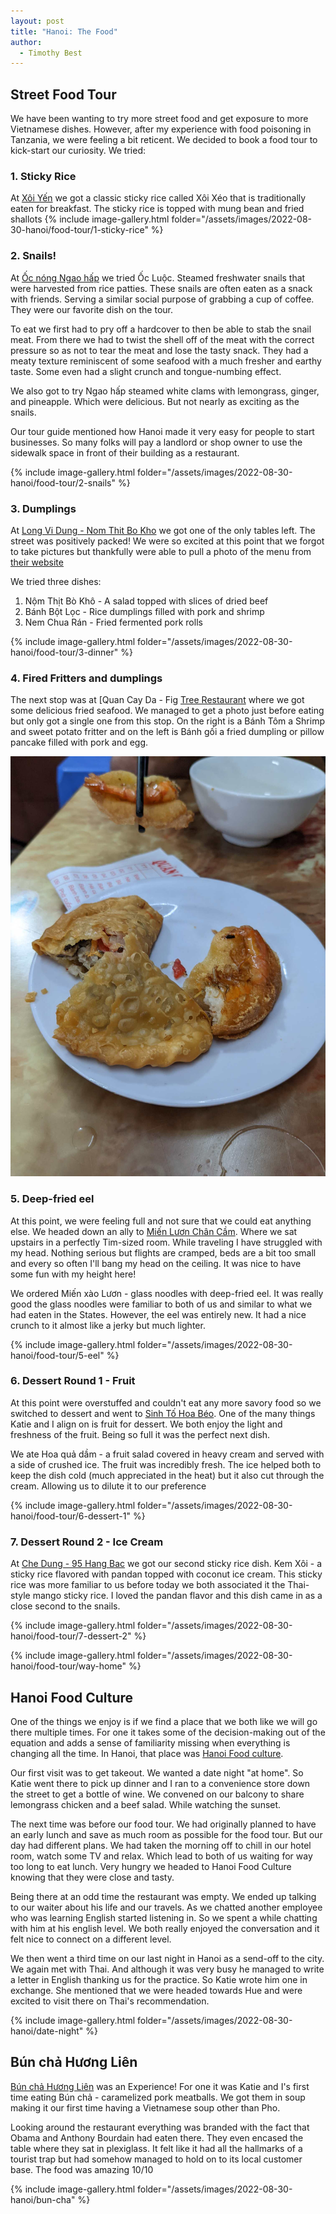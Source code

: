 ```yaml
---
layout: post
title: "Hanoi: The Food"
author:
  - Timothy Best
---
```


## Street Food Tour

We have been wanting to try more street food and get exposure to more Vietnamese dishes. However, after my experience with food poisoning in Tanzania, we were feeling a bit reticent. We decided to book a food tour to kick-start our curiosity. We tried:

### 1. Sticky Rice

At [Xôi Yến](https://www.google.com/maps/place/X%C3%B4i+Y%E1%BA%BFn/@21.0337304,105.8501426,16z/data=!4m7!3m6!1s0x3135abf54e9751af:0x9720e5f2f8f19320!8m2!3d21.0337304!4d105.85452!15sCgd4b2kgeWVuWgkiB3hvaSB5ZW6SARV2aWV0bmFtZXNlX3Jlc3RhdXJhbnTgAQA!16s%2Fg%2F11b75hq4m5?coh=164777&entry=tt) we got a classic sticky rice called Xôi Xéo that is traditionally eaten for breakfast. The sticky rice is topped with mung bean and fried shallots
{% include image-gallery.html folder="/assets/images/2022-08-30-hanoi/food-tour/1-sticky-rice" %}

### 2. Snails!

At [Ốc nóng Ngao hấp](https://goo.gl/maps/dauhfZ8R4bEGo4o86) we tried Ốc Luộc. Steamed freshwater snails that were harvested from rice patties. These snails are often eaten as a snack with friends. Serving a similar social purpose of grabbing a cup of coffee. They were our favorite dish on the tour.

To eat we first had to pry off a hardcover to then be able to stab the snail meat. From there we had to twist the shell off of the meat with the correct pressure so as not to tear the meat and lose the tasty snack. They had a meaty texture reminiscent of some seafood with a much fresher and earthy taste. Some even had a slight crunch and tongue-numbing effect.

We also got to try Ngao hấp steamed white clams with lemongrass, ginger, and pineapple. Which were delicious. But not nearly as exciting as the snails.

Our tour guide mentioned how Hanoi made it very easy for people to start businesses. So many folks will pay a landlord or shop owner to use the sidewalk space in front of their building as a restaurant.

{% include image-gallery.html folder="/assets/images/2022-08-30-hanoi/food-tour/2-snails" %}

### 3. Dumplings

At [Long Vi Dung - Nom Thit Bo Kho](https://goo.gl/maps/xUnBUDrepzg4U9un8) we got one of the only tables left. The street was positively packed! We were so excited at this point that we forgot to take pictures but thankfully were able to pull a photo of the menu from [their website](https://nom--thit--bo--kho--nom--bo--kho--banh--bot--loc-business-site.translate.goog/?utm_source=gmb&utm_medium=referral&_x_tr_hp=long--vi--dung--&_x_tr_sl=auto&_x_tr_tl=en&_x_tr_hl=en&_x_tr_pto=wapp#posts)

We tried three dishes:

1. Nộm Thịt Bò Khô - A salad topped with slices of dried beef
2. Bánh Bột Lọc - Rice dumplings filled with pork and shrimp
3. Nem Chua Rán - Fried fermented pork rolls

{% include image-gallery.html folder="/assets/images/2022-08-30-hanoi/food-tour/3-dinner" %}

### 4. Fired Fritters and dumplings

The next stop was at [Quan Cay Da - Fig [Tree Restaurant](https://goo.gl/maps/YUoLZ8xSGkeQUQpq9) where we got some delicious fried seafood. We managed to get a photo just before eating but only got a single one from this stop. On the right is a Bánh Tôm a Shrimp and sweet potato fritter and on the left is Bánh gối a fried dumpling or pillow pancake filled with pork and egg.

![fried seafood pancakes](/assets/images/2022-08-30-hanoi/food-tour/4-seafood/PXL_20220901_125859720.jpg)

### 5. Deep-fried eel

At this point, we were feeling full and not sure that we could eat anything else. We headed down an ally to [Miến Lươn Chân Cầm](https://goo.gl/maps/tJEw8svX4RKbGB186). Where we sat upstairs in a perfectly Tim-sized room. While traveling I have struggled with my head. Nothing serious but flights are cramped, beds are a bit too small and every so often I'll bang my head on the ceiling. It was nice to have some fun with my height here!

We ordered Miến xào Lươn - glass noodles with deep-fried eel. It was really good the glass noodles were familiar to both of us and similar to what we had eaten in the States. However, the eel was entirely new. It had a nice crunch to it almost like a jerky but much lighter.

{% include image-gallery.html folder="/assets/images/2022-08-30-hanoi/food-tour/5-eel" %}

### 6. Dessert Round 1 - Fruit

At this point were overstuffed and couldn't eat any more savory food so we switched to dessert and went to [Sinh Tố Hoa Béo](https://goo.gl/maps/GNvmyDzKLr9W9xY9A). One of the many things Katie and I align on is fruit for dessert. We both enjoy the light and freshness of the fruit. Being so full it was the perfect next dish.

We ate Hoa quả dầm - a fruit salad covered in heavy cream and served with a side of crushed ice. The fruit was incredibly fresh. The ice helped both to keep the dish cold (much appreciated in the heat) but it also cut through the cream. Allowing us to dilute it to our preference

{% include image-gallery.html folder="/assets/images/2022-08-30-hanoi/food-tour/6-dessert-1" %}

### 7. Dessert Round 2 - Ice Cream

At [Che Dung - 95 Hang Bac](https://goo.gl/maps/ZkbseU8CW974TgCU6) we got our second sticky rice dish. Kem Xôi - a sticky rice flavored with pandan topped with coconut ice cream. This sticky rice was more familiar to us before today we both associated it the Thai-style mango sticky rice. I loved the pandan flavor and this dish came in as a close second to the snails.

{% include image-gallery.html folder="/assets/images/2022-08-30-hanoi/food-tour/7-dessert-2" %}

{% include image-gallery.html folder="/assets/images/2022-08-30-hanoi/food-tour/way-home" %}

## Hanoi Food Culture

One of the things we enjoy is if we find a place that we both like we will go there multiple times. For one it takes some of the decision-making out of the equation and adds a sense of familiarity missing when everything is changing all the time. In Hanoi, that place was [Hanoi Food culture](https://hanoifoodculture.vn/).

Our first visit was to get takeout. We wanted a date night "at home". So Katie went there to pick up dinner and I ran to a convenience store down the street to get a bottle of wine. We convened on our balcony to share lemongrass chicken and a beef salad. While watching the sunset.

The next time was before our food tour. We had originally planned to have an early lunch and save as much room as possible for the food tour. But our day had different plans. We had taken the morning off to chill in our hotel room, watch some TV and relax. Which lead to both of us waiting for way too long to eat lunch. Very hungry we headed to Hanoi Food Culture knowing that they were close and tasty.

Being there at an odd time the restaurant was empty. We ended up talking to our waiter about his life and our travels. As we chatted another employee who was learning English started listening in. So we spent a while chatting with him at his english level. We both really enjoyed the conversation and it felt nice to connect on a different level.

We then went a third time on our last night in Hanoi as a send-off to the city. We again met with Thai. And although it was very busy he managed to write a letter in English thanking us for the practice. So Katie wrote him one in exchange. She mentioned that we were headed towards Hue and were excited to visit there on Thai's recommendation.

{% include image-gallery.html folder="/assets/images/2022-08-30-hanoi/date-night" %}

## Bún chả Hương Liên

[Bún chả Hương Liên](https://www.facebook.com/bunchahuonglienobama) was an Experience! For one it was Katie and I's first time eating Bún chả - caramelized pork meatballs. We got them in soup making it our first time having a Vietnamese soup other than Pho.

Looking around the restaurant everything was branded with the fact that Obama and Anthony Bourdain had eaten there. They even encased the table where they sat in plexiglass. It felt like it had all the hallmarks of a tourist trap but had somehow managed to hold on to its local customer base. The food was amazing 10/10

{% include image-gallery.html folder="/assets/images/2022-08-30-hanoi/bun-cha" %}
